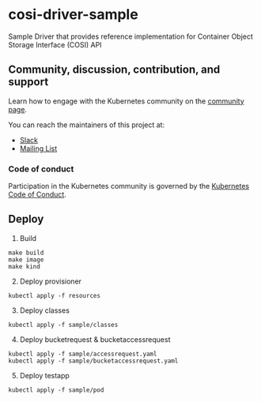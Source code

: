 # cosi-driver-sample

Sample Driver that provides reference implementation for Container Object Storage Interface (COSI) API

## Community, discussion, contribution, and support

Learn how to engage with the Kubernetes community on the [community page](http://kubernetes.io/community/).

You can reach the maintainers of this project at:

- [Slack](https://kubernetes.slack.com/messages/sig-storage)
- [Mailing List](https://groups.google.com/forum/#!forum/kubernetes-sig-storage)

### Code of conduct

Participation in the Kubernetes community is governed by the [Kubernetes Code of Conduct](code-of-conduct.md).

## Deploy
1. Build
```
make build
make image
make kind
```

2. Deploy provisioner
```
kubectl apply -f resources
```

3. Deploy classes
```
kubectl apply -f sample/classes
```

4. Deploy bucketrequest & bucketaccessrequest
```
kubectl apply -f sample/accessrequest.yaml
kubectl apply -f sample/bucketaccessrequest.yaml
```

5. Deploy testapp
```
kubectl apply -f sample/pod
```
